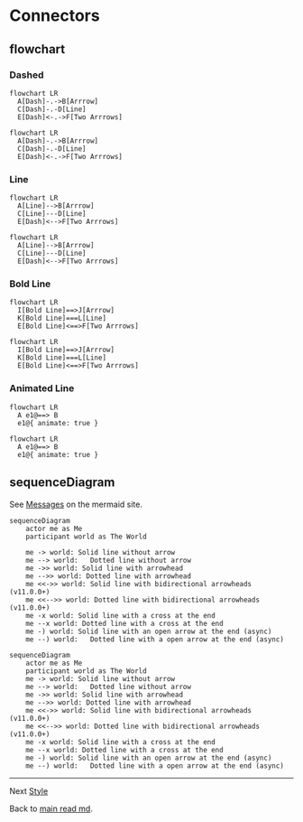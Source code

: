 # Connectors

## flowchart

### Dashed
```text
flowchart LR
  A[Dash]-.->B[Arrrow]
  C[Dash]-.-D[Line]
  E[Dash]<-.->F[Two Arrrows]
```
```mermaid
flowchart LR
  A[Dash]-.->B[Arrrow]
  C[Dash]-.-D[Line]
  E[Dash]<-.->F[Two Arrrows]
```
### Line
```text
flowchart LR
  A[Line]-->B[Arrrow]
  C[Line]---D[Line]
  E[Dash]<-->F[Two Arrrows]
```
```mermaid
flowchart LR
  A[Line]-->B[Arrrow]
  C[Line]---D[Line]
  E[Dash]<-->F[Two Arrrows]
```
### Bold Line
```text
flowchart LR
  I[Bold Line]==>J[Arrrow]
  K[Bold Line]===L[Line] 
  E[Bold Line]<==>F[Two Arrrows]
```
```mermaid
flowchart LR
  I[Bold Line]==>J[Arrrow]
  K[Bold Line]===L[Line] 
  E[Bold Line]<==>F[Two Arrrows]
```

### Animated Line
```text
flowchart LR
  A e1@==> B
  e1@{ animate: true }
```
```mermaid
flowchart LR
  A e1@==> B
  e1@{ animate: true }
```
## sequenceDiagram
See [Messages](https://mermaid.js.org/syntax/sequenceDiagram.html#messages) on the mermaid site.

```text
sequenceDiagram
    actor me as Me
    participant world as The World

    me -> world: Solid line without arrow
    me --> world:	Dotted line without arrow
    me ->> world: Solid line with arrowhead
    me -->> world: Dotted line with arrowhead
    me <<->> world: Solid line with bidirectional arrowheads (v11.0.0+)
    me <<-->> world: Dotted line with bidirectional arrowheads (v11.0.0+)
    me -x world: Solid line with a cross at the end
    me --x world: Dotted line with a cross at the end
    me -) world: Solid line with an open arrow at the end (async)
    me --) world:	Dotted line with a open arrow at the end (async)
```

```mermaid
sequenceDiagram
    actor me as Me
    participant world as The World
    me -> world: Solid line without arrow
    me --> world:	Dotted line without arrow
    me ->> world: Solid line with arrowhead
    me -->> world: Dotted line with arrowhead
    me <<->> world: Solid line with bidirectional arrowheads (v11.0.0+)
    me <<-->> world: Dotted line with bidirectional arrowheads (v11.0.0+)
    me -x world: Solid line with a cross at the end
    me --x world: Dotted line with a cross at the end
    me -) world: Solid line with an open arrow at the end (async)
    me --) world:	Dotted line with a open arrow at the end (async)
```
---
Next [Style](style.md)

Back to [main read md](readme.md).
